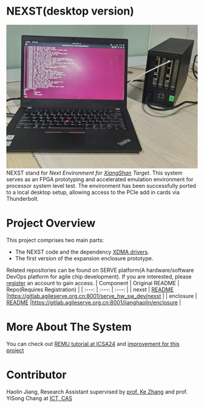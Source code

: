 # NEXST(desktop version)
![NEXST(desktop version)](imgs/setup.jpg)
NEXST stand for *Next Environment for [XiangShan](https://github.com/OpenXiangShan/XiangShan) Target*. This system serves as an FPGA prototyping and accelerated emulation environment for processor system level test.
The environment has been successfully ported to a local desktop setup, allowing access to the PCIe add in cards via Thunderbolt.
# Project Overview
This project comprises two main parts:
- The NEXST code and the dependency [XDMA drivers](https://gitlab.agileserve.org.cn:8001/serve\_hw\_sw\_dev/dma\_ip\_drivers).
- The first version of the expansion enclosure prototype.

Related repositories can be found on SERVE platform(A hardware/software DevOps platform for agile chip development). If you are interested, please [register](imgs/registration.png) an account to gain access.
| Component | Original README | Repo(Requires Registration) |
| :---: | :---: | :---: |
| nexst | [README](READMES/README\_NEXST.md) |https://gitlab.agileserve.org.cn:8001/serve_hw_sw_dev/nexst |
| enclosure | [README](READMES/README\_enclosure.md) |https://gitlab.agileserve.org.cn:8001/jianghaolin/enclosure |

# More About The System
You can check out [REMU tutorial at ICSA24](https://remu.agileserve.org.cn:30188) and [improvement for this project](https://github.com/CaptainNemo11/my_xapp1338)
# Contributor
Haolin Jiang, Research Assistant supervised by [prof. Ke Zhang](https://people.ucas.ac.cn/~zhangke?language=en) and prof. YiSong Chang at [ICT, CAS](http://english.ict.cas.cn/)


